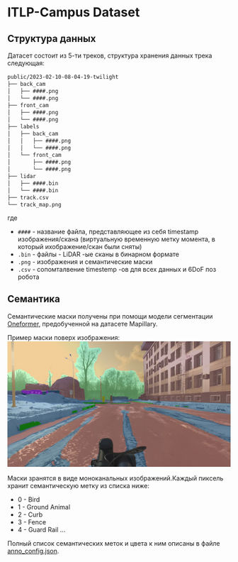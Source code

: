 # ITLP-Campus Dataset

## Структура данных

Датасет состоит из 5-ти треков, структура хранения данных трека следующая:

```text
public/2023-02-10-08-04-19-twilight
├── back_cam
│   ├── ####.png
│   └── ####.png
├── front_cam
│   ├── ####.png
│   └── ####.png
├── labels
│   ├── back_cam
│   │   ├── ####.png
│   │   └── ####.png
│   └── front_cam
│       ├── ####.png
│       └── ####.png
├── lidar
│   ├── ####.bin
│   └── ####.bin
├── track.csv
└── track_map.png

```

где
- `####` - название файла, представляющее из себя timestamp изображения/скана (виртуальную временную метку момента, в который ихображение/скан были сняты)
-  `.bin` - файлы - LiDAR -ые сканы в бинарном формате
- `.png` - изображения и семантические маски
- `.csv` - сопомталвение timestemp -ов для всех данных и 6DoF поз робота

## Семантика

Семантические маски получены при помощи модели сегментации  [Oneformer](), предобученной на датасете Mapillary.


Пример маски поверх изображения:
![](../img/segmentation_mask_over_image_demo.png)

Маски зранятся в виде моноканальных изображений.Каждый пиксель хранит семантическую метку из списка ниже:

- 0 - Bird
- 1 - Ground Animal
- 2 - Curb
- 3 - Fence
- 4 - Guard Rail
...

Полный список семантических меток и цвета к ним описаны в файле [anno_config.json](./anno_config.json).

